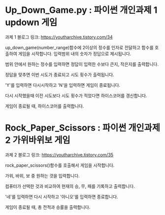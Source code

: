 # Up_Down_Game.py : 파이썬 개인과제 1 updown 게임

과제 1 블로그 링크: https://youtharchive.tistory.com/34

up_down_game(number_range)함수에 2이상의 정수를 인자로 전달하고 함수를 호출하여 게임을 시작합니다. 입력범위 내의 숫자가 정답으로 제시됩니다.

범위 안에서 원하는 정수를 입력하면 정답이 입력한 수보다 큰지, 작은지를 출력합니다.

정답을 맞추면 이번 시도가 종료되고 시도 횟수가 출력됩니다.

'Y'를 입력하면 다시시작하고 'N'을 입력하면 게임이 종료됩니다.

다시 시작했을때 이전 시도보다 시도 횟수가 적었다면 하이스코어를 갱신합니다.

게임이 종료될 때, 하이스코어를 출력합니다.

# Rock_Paper_Scissors : 파이썬 개인과제 2 가위바위보 게임

과제 2 블로그 링크: https://youtharchive.tistory.com/35

rock_paper_scissors()함수를 호출해서 게임을 시작합니다.

가위, 바위, 보 중 원하는 것을 입력합니다.

컴퓨터가 선택한 것과 비교하여 현재의 승, 무, 패를 기록하고 출력합니다.

'네'를 입력하면 다시 시작하고 '아니오'를 입력하면 종료합니다.

게임이 종료될 때, 총 전적과 승률을 출력합니다.